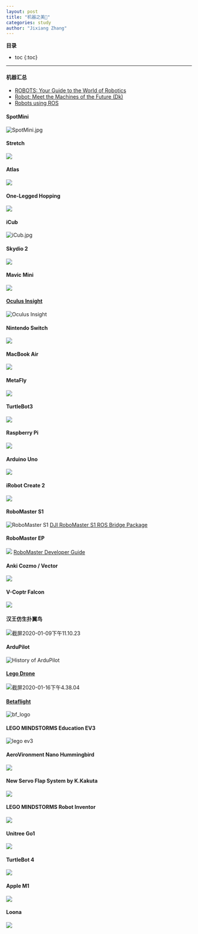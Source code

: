 ```yaml
---
layout: post
title: "机器之美🤖"
categories: study
author: "Jixiang Zhang"
---
```


**目录**

* toc
{:toc}

------

#### 机器汇总

* [ROBOTS: Your Guide to the World of Robotics](https://robots.ieee.org)
* [Robot: Meet the Machines of the Future (Dk)](https://www.amazon.co.uk/Robot-Meet-Machines-Future-Dk/dp/0241346754)
* [Robots using ROS](https://robots.ros.org/)

#### SpotMini

![SpotMini.jpg](https://i.loli.net/2019/12/22/ogBiM2wJmUsENTO.jpg)

#### Stretch

![](https://www.bostondynamics.com/sites/default/files/inline-images/stretch-transparent_0.png)

#### Atlas

![](https://www.bostondynamics.com/sites/default/files/2021-08/atlas-dynamic.jpg)

#### One-Legged Hopping

![](https://la.disneyresearch.com/wp-content/uploads/Untethered-One-Legged-Hopping-in-3D-Using-Linear-Elastic-Actuator-in-Parallel-LEAP-Image-768x450.png)

#### iCub

![iCub.jpg](https://i.loli.net/2019/12/22/iLew1SVYymoBvXK.jpg)

#### Skydio 2

![](https://tva3.sinaimg.cn/large/d494c514ly1galix43ss6j20sg0g0dmv.jpg)

#### Mavic Mini

![](https://tvax2.sinaimg.cn/large/d494c514ly1galif3sa0aj20rs0rs7af.jpg)

#### [Oculus Insight](https://ai.facebook.com/blog/powered-by-ai-oculus-insight/)

![Oculus Insight](https://i.loli.net/2019/12/26/fSOAFNuJd9Hszpl.jpg)

#### Nintendo Switch

![](https://tva4.sinaimg.cn/large/d494c514ly1galien13jmj20xc0m8wgf.jpg)

#### MacBook Air

![](https://tvax4.sinaimg.cn/large/d494c514gy1galiad6972j20ty0hcabd.jpg)

#### MetaFly

![](https://tvax1.sinaimg.cn/large/d494c514gy1gali7z8kb5j21740o9ju0.jpg)

#### TurtleBot3

![](https://tvax4.sinaimg.cn/large/d494c514ly1galigh1j7uj20n50bptfd.jpg)

#### Raspberry Pi

![](https://tvax2.sinaimg.cn/large/d494c514ly1galih8su0lj20xc0m67wh.jpg)

#### Arduino Uno

![](https://tva2.sinaimg.cn/large/d494c514ly1galiiawza4j21jc14r4c0.jpg)

#### iRobot Create 2

![](https://tvax1.sinaimg.cn/large/d494c514ly1galijvut6vj218g0rsqey.jpg)

#### RoboMaster S1

![RoboMaster S1](https://tvax1.sinaimg.cn/large/d494c514ly1gamvh5j6zaj21xg1xgn7d.jpg)
[DJI RoboMaster S1 ROS Bridge Package](https://github.com/RoboMasterS1Challenge/robomaster_s1_can_hack)

#### RoboMaster EP

![](https://tvax4.sinaimg.cn/large/d494c514ly1gco0x10b81j20y70j8e66.jpg)
[RoboMaster Developer Guide](https://robomaster-dev.readthedocs.io/zh_CN/latest/index.html#)

#### Anki Cozmo / Vector

![](https://tva4.sinaimg.cn/large/d494c514ly1gan155fwroj20t60dvdgy.jpg)

#### V-Coptr Falcon

![](https://tvax4.sinaimg.cn/large/d494c514ly1gaqpjqdsdkj20rs0ijwft.jpg)

#### 汉王仿生扑翼鸟

![截屏2020-01-09下午11.10.23](https://tva3.sinaimg.cn/large/d494c514ly1gaqpq2120lj2138174npe.jpg)

#### ArduPilot

![History of ArduPilot](https://tvax1.sinaimg.cn/large/d494c514ly1gaqlp88gwmj20m809pwf6.jpg)

#### [Lego Drone](https://www.youtube.com/watch?v=wUVvQk7XLd4)

![截屏2020-01-16下午4.38.04](https://tva3.sinaimg.cn/large/d494c514gy1gayi09rjqyj21z418gqv7.jpg)

#### [Betaflight](https://github.com/betaflight/betaflight)

![bf_logo](https://tvax3.sinaimg.cn/large/d494c514gy1gayi0a7k9qj20oa05kq3n.jpg)

#### LEGO MINDSTORMS Education EV3

![lego ev3](https://tva4.sinaimg.cn/large/d494c514gy1gayi0900lij20hs0hswgl.jpg)

#### AeroVironment Nano Hummingbird

![](https://tvax4.sinaimg.cn/large/d494c514gy1gazd2rhex9j20go0ezwge.jpg)

#### New Servo Flap System by K.Kakuta

[![](http://kakutaclinic.life.coocan.jp/image2094.jpg)](https://www.youtube.com/watch?v=59jjqsiCTBw)

#### LEGO MINDSTORMS Robot Inventor

![](https://i.pcmag.com/imagery/reviews/04zMkbHynkLyz3nQaI5PAKy-6..v1602523749.jpg)

#### Unitree Go1

![](https://oss-global-cdn.unitree.com/static/7ba3cc3b4e9f43ef97ce086afb1ea207_622x531.png)

#### TurtleBot 4

![](https://s3.amazonaws.com/assets.clearpathrobotics.com/wp-content/uploads/2022/05/04081633/TTB4facing-1-1024x435.jpg)

#### Apple M1

![](https://upload.wikimedia.org/wikipedia/commons/thumb/8/83/Apple_M1.jpg/502px-Apple_M1.jpg)

#### Loona

![](https://ksr-ugc.imgix.net/assets/038/554/071/1884d89c5fb3384f796fe1c5b9109f49_original.png?ixlib=rb-4.0.2&w=680&fit=max&v=1662889920&gif-q=50&lossless=true&s=453424ef39998792a5eac319afe0fcc5)
